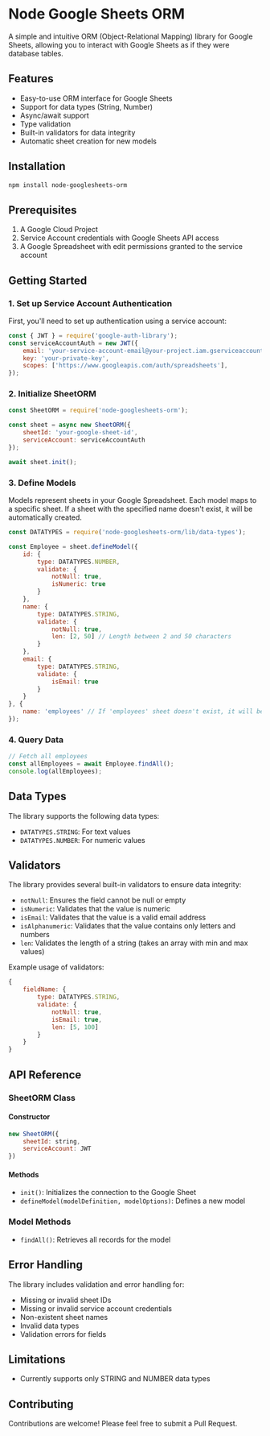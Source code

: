 # Node Google Sheets ORM

A simple and intuitive ORM (Object-Relational Mapping) library for Google Sheets, allowing you to interact with Google Sheets as if they were database tables.

## Features

- Easy-to-use ORM interface for Google Sheets
- Support for data types (String, Number)
- Async/await support
- Type validation
- Built-in validators for data integrity
- Automatic sheet creation for new models

## Installation

```bash
npm install node-googlesheets-orm
```

## Prerequisites

1. A Google Cloud Project
2. Service Account credentials with Google Sheets API access
3. A Google Spreadsheet with edit permissions granted to the service account

## Getting Started

### 1. Set up Service Account Authentication

First, you'll need to set up authentication using a service account:

```javascript
const { JWT } = require('google-auth-library');
const serviceAccountAuth = new JWT({
    email: 'your-service-account-email@your-project.iam.gserviceaccount.com',
    key: 'your-private-key',
    scopes: ['https://www.googleapis.com/auth/spreadsheets'],
});
```

### 2. Initialize SheetORM

```javascript
const SheetORM = require('node-googlesheets-orm');

const sheet = async new SheetORM({
    sheetId: 'your-google-sheet-id',
    serviceAccount: serviceAccountAuth
});

await sheet.init();
```

### 3. Define Models

Models represent sheets in your Google Spreadsheet. Each model maps to a specific sheet. If a sheet with the specified name doesn't exist, it will be automatically created.

```javascript
const DATATYPES = require('node-googlesheets-orm/lib/data-types');

const Employee = sheet.defineModel({
    id: {
        type: DATATYPES.NUMBER,
        validate: {
            notNull: true,
            isNumeric: true
        }
    },
    name: {
        type: DATATYPES.STRING,
        validate: {
            notNull: true,
            len: [2, 50] // Length between 2 and 50 characters
        }
    },
    email: {
        type: DATATYPES.STRING,
        validate: {
            isEmail: true
        }
    }
}, {
    name: 'employees' // If 'employees' sheet doesn't exist, it will be created automatically
});
```

### 4. Query Data

```javascript
// Fetch all employees
const allEmployees = await Employee.findAll();
console.log(allEmployees);
```

## Data Types

The library supports the following data types:
- `DATATYPES.STRING`: For text values
- `DATATYPES.NUMBER`: For numeric values

## Validators

The library provides several built-in validators to ensure data integrity:

- `notNull`: Ensures the field cannot be null or empty
- `isNumeric`: Validates that the value is numeric
- `isEmail`: Validates that the value is a valid email address
- `isAlphanumeric`: Validates that the value contains only letters and numbers
- `len`: Validates the length of a string (takes an array with min and max values)

Example usage of validators:
```javascript
{
    fieldName: {
        type: DATATYPES.STRING,
        validate: {
            notNull: true,
            isEmail: true,
            len: [5, 100]
        }
    }
}
```

## API Reference

### SheetORM Class

#### Constructor
```javascript
new SheetORM({
    sheetId: string,
    serviceAccount: JWT
})
```

#### Methods
- `init()`: Initializes the connection to the Google Sheet
- `defineModel(modelDefinition, modelOptions)`: Defines a new model

### Model Methods

- `findAll()`: Retrieves all records for the model

## Error Handling

The library includes validation and error handling for:
- Missing or invalid sheet IDs
- Missing or invalid service account credentials
- Non-existent sheet names
- Invalid data types
- Validation errors for fields

## Limitations

- Currently supports only STRING and NUMBER data types

## Contributing

Contributions are welcome! Please feel free to submit a Pull Request.
